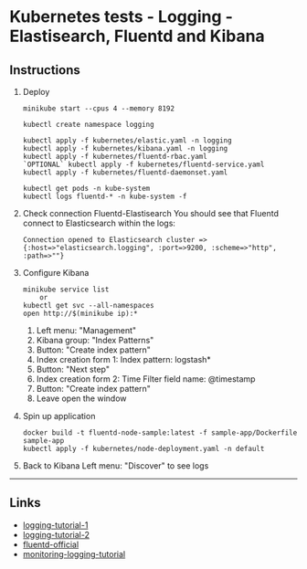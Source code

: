 
# Kubernetes tests - Logging - Elastisearch, Fluentd and Kibana

## Instructions

1. Deploy
	```
	minikube start --cpus 4 --memory 8192

	kubectl create namespace logging

	kubectl apply -f kubernetes/elastic.yaml -n logging
	kubectl apply -f kubernetes/kibana.yaml -n logging
	kubectl apply -f kubernetes/fluentd-rbac.yaml
	`OPTIONAL` kubectl apply -f kubernetes/fluentd-service.yaml
	kubectl apply -f kubernetes/fluentd-daemonset.yaml

	kubectl get pods -n kube-system
	kubectl logs fluentd-* -n kube-system -f
	```

2. Check connection Fluentd-Elastisearch
	You should see that Fluentd connect to Elasticsearch within the logs:
	```
	Connection opened to Elasticsearch cluster => {:host=>"elasticsearch.logging", :port=>9200, :scheme=>"http", :path=>""}
	```

1. Configure Kibana
	```
	minikube service list
		or
	kubectl get svc --all-namespaces
	open http://$(minikube ip):*
	```
	1. Left menu: "Management"
	2. Kibana group: "Index Patterns"
	3. Button: "Create index pattern"
	4. Index creation form 1:
		Index pattern: logstash*
	5. Button: "Next step"
	6. Index creation form 2:
		Time Filter field name: @timestamp
	7. Button: "Create index pattern"
	8. Leave open the window

4. Spin up application
	```
	docker build -t fluentd-node-sample:latest -f sample-app/Dockerfile sample-app
	kubectl apply -f kubernetes/node-deployment.yaml -n default
	```

5. Back to Kibana
	Left menu: "Discover" to see logs

---

## Links
* [logging-tutorial-1](https://mherman.org/blog/logging-in-kubernetes-with-elasticsearch-Kibana-fluentd/)
* [logging-tutorial-2](https://vadosware.io/post/better-k8s-monitoring-part-2-adding-logging-with-efkk/)
* [fluentd-official](https://docs.fluentd.org/v/0.12/articles/kubernetes-fluentd)
* [monitoring-logging-tutorial](https://medium.com/deepaksood619/ultimate-kubernetes-infrastructure-monitoring-metrics-logs-c7b871d797bd)
